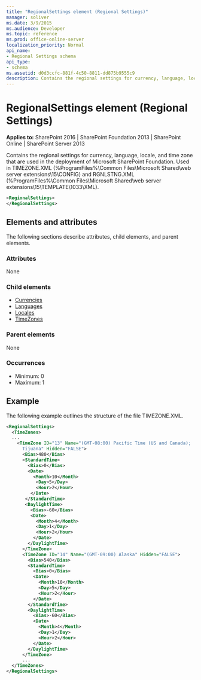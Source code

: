 ```yaml
---
title: "RegionalSettings element (Regional Settings)"
manager: soliver
ms.date: 3/9/2015
ms.audience: Developer
ms.topic: reference
ms.prod: office-online-server
localization_priority: Normal
api_name:
- Regional Settings schema
api_type:
- schema
ms.assetid: d0d3ccfc-881f-4c50-8811-dd875b9555c9
description: Contains the regional settings for currency, language, locale, and time zone that are used in the deployment of Microsoft SharePoint Foundation. 
---
```


# RegionalSettings element (Regional Settings)

**Applies to:** SharePoint 2016 | SharePoint Foundation 2013 | SharePoint Online | SharePoint Server 2013
  
Contains the regional settings for currency, language, locale, and time zone that are used in the deployment of Microsoft SharePoint Foundation. Used in TIMEZONE.XML (%ProgramFiles%\Common Files\Microsoft Shared\web server extensions\15\CONFIG) and RGNLSTNG.XML (%ProgramFiles%\Common Files\Microsoft Shared\web server extensions\15\TEMPLATE\1033\XML).
  
```XML
<RegionalSettings>
</RegionalSettings>
```

## Elements and attributes

The following sections describe attributes, child elements, and parent elements.

### Attributes

None
   
### Child elements

- [Currencies](currencies-element-regional-settings.md)
- [Languages](languages-element-regional-settings.md)
- [Locales](locales-element-regional-settings.md)
- [TimeZones](timezones-element-regional-settings.md)
   
### Parent elements

None
   
### Occurrences

- Minimum: 0
- Maximum: 1  
   
## Example

The following example outlines the structure of the file TIMEZONE.XML.
  
```XML
<RegionalSettings>
  <TimeZones>
  ...
    <TimeZone ID="13" Name="(GMT-08:00) Pacific Time (US and Canada); 
      Tijuana" Hidden="FALSE">
      <Bias>480</Bias>
      <StandardTime>
        <Bias>0</Bias>
        <Date>
          <Month>10</Month>
           <Day>5</Day>
           <Hour>2</Hour>
         </Date>
       </StandardTime>
       <DaylightTime>
         <Bias>-60</Bias>
         <Date>
           <Month>4</Month>
           <Day>1</Day>
           <Hour>2</Hour>
          </Date>
        </DaylightTime>
      </TimeZone>
      <TimeZone ID="14" Name="(GMT-09:00) Alaska" Hidden="FALSE">
        <Bias>540</Bias>
        <StandardTime>
          <Bias>0</Bias>
          <Date>
            <Month>10</Month>
            <Day>5</Day>
            <Hour>2</Hour>
          </Date>
        </StandardTime>
        <DaylightTime>
          <Bias>-60</Bias>
          <Date>
            <Month>4</Month>
            <Day>1</Day>
            <Hour>2</Hour>
          </Date>
        </DaylightTime>
      </TimeZone>
      ...
  </TimeZones>
</RegionalSettings>
```


